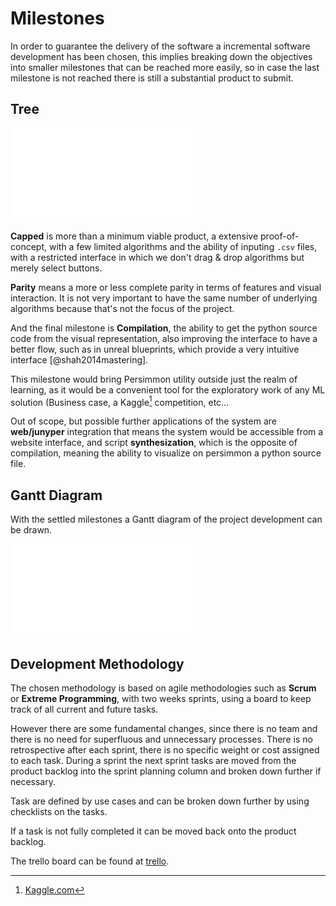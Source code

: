 Milestones
==========

In order to guarantee the delivery of the software a incremental software
development has been chosen, this implies breaking down the objectives into
smaller milestones that can be reached more easily, so in case the last
milestone is not reached there is still a substantial product to submit.


Tree
----

![Milestones Tree](images/objectives.pdf)

**Capped** is more than a minimum viable product, a extensive proof-of-concept,
with a few limited algorithms and the ability of inputing `.csv` files, with a
restricted interface in which we don't drag & drop algorithms but merely select
buttons.

**Parity** means a more or less complete parity in terms of features and visual
interaction. It is not very important to have the same number of
underlying algorithms because that's not the focus of the project.

And the final milestone is **Compilation**, the ability to get the python
source code from the visual representation, also improving the interface to
have a better flow, such as in unreal blueprints, which provide a very
intuitive interface [@shah2014mastering].

This milestone would bring Persimmon utility outside just the realm of
learning, as it would be a convenient tool for the exploratory work of any
ML solution (Business case, a Kaggle[^kaggle] competition, etc...

Out of scope, but possible further applications of the system are **web/junyper**
integration that means the system would be accessible from a website interface,
and script **synthesization**, which is the opposite of compilation, meaning
the ability to visualize on persimmon a python source file.

Gantt Diagram
-------------


With the settled milestones a Gantt diagram of the project development can be
drawn.

<!-- Improve Gantt Diagram according to previous feedback. -->
![Gantt Diagram of the project development.](images/gantt.pdf)


Development Methodology
-----------------------
The chosen methodology is based on agile methodologies such as **Scrum** or
**Extreme Programming**, with two weeks sprints, using a board to keep track of
all current and future tasks.

However there are some fundamental changes, since there is no team and there is
no need for superfluous and unnecessary processes. There is no retrospective
after each sprint, there is no specific weight or cost assigned to each task.
During a sprint the next sprint tasks are moved from the product backlog into
the sprint planning column and broken down further if necessary.

Task are defined by use cases and can be broken down further by using
checklists on the tasks.

If a task is not fully completed it can be moved back onto the product backlog.

The trello board can be found at [trello](https://trello.com/b/JmG3xy0U/persimmon).


[^kaggle]: [Kaggle.com](https://www.kaggle.com/)
[^trello]: trello is a software for having a digital board where tracks can be
    pinned.

